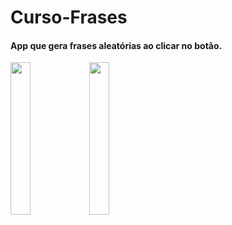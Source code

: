 # Curso-Frases

#### App que gera frases aleatórias ao clicar no botão.

<img src="https://user-images.githubusercontent.com/72177982/120803970-7f454600-c51a-11eb-83aa-bcf6164d5a88.jpg" width="25%"><img src="https://user-images.githubusercontent.com/72177982/120803966-7eacaf80-c51a-11eb-8ecf-e8a559fe0909.jpg" width="25%">
